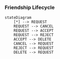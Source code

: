 ### Friendship Lifecycle

```mermaid
stateDiagram
    [*] --> REQUEST
    REQUEST --> CANCEL
    REQUEST --> ACCEPT
    REQUEST --> REJECT
    ACCEPT --> DELETE
    CANCEL --> REQUEST
    REJECT --> REQUEST
    DELETE --> REQUEST
```
